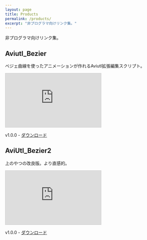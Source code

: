 ```yaml
---
layout: page
title: Products
permalink: /products/
excerpt: "非プログラマ向けリンク集。"
---
```


非プログラマ向けリンク集。

## Aviutl_Bezier
ベジェ曲線を使ったアニメーションが作れるAviutl拡張編集スクリプト。

<iframe width="312" height="176" src="https://ext.nicovideo.jp/thumb/sm25752179" scrolling="no" style="border:solid 1px #ccc;" frameborder="0"><a href="http://www.nicovideo.jp/watch/sm25752179">【AviUtl】簡単に複雑で滑らかなアニメーションができるスクリプト</a></iframe>

v1.0.0 - [ダウンロード](https://github.com/kotet/Aviutl_Bezier/archive/v1.0.0.zip)

## AviUtl_Bezier2
上のやつの改良版。より直感的。

<iframe width="312" height="176" src="https://ext.nicovideo.jp/thumb/sm27881238" scrolling="no" style="border:solid 1px #ccc;" frameborder="0"><a href="http://www.nicovideo.jp/watch/sm27881238">【AviUtl】もっと簡単に滑らかなアニメーションができるスクリプト</a></iframe>

v1.0.0 - [ダウンロード](https://github.com/kotet/AviUtl_Bezier2/archive/v1.0.0.zip)
